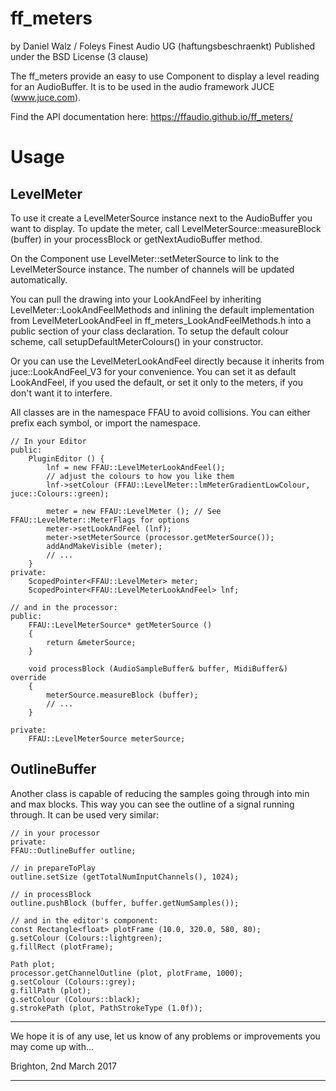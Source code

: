 
ff_meters
=========

by Daniel Walz / Foleys Finest Audio UG (haftungsbeschraenkt)
Published under the BSD License (3 clause)

The ff_meters provide an easy to use Component to display a level reading for an
AudioBuffer. It is to be used in the audio framework JUCE (www.juce.com).

Find the API documentation here: https://ffaudio.github.io/ff_meters/


Usage
=====

LevelMeter
----------

To use it create a LevelMeterSource instance next to the AudioBuffer you want to
display. To update the meter, call LevelMeterSource::measureBlock (buffer) in your
processBlock or getNextAudioBuffer method.

On the Component use LevelMeter::setMeterSource to link to the LevelMeterSource 
instance. The number of channels will be updated automatically.

You can pull the drawing into your LookAndFeel by inheriting LevelMeter::LookAndFeelMethods
and inlining the default implementation from LevelMeterLookAndFeel in 
ff_meters_LookAndFeelMethods.h into a public section of your class declaration. To
setup the default colour scheme, call setupDefaultMeterColours() in your constructor.

Or you can use the LevelMeterLookAndFeel directly because it inherits from juce::LookAndFeel_V3 
for your convenience. You can set it as default LookAndFeel, if you used the default, 
or set it only to the meters, if you don't want it to interfere.

All classes are in the namespace FFAU to avoid collisions. You can either prefix each symbol, 
or import the namespace.

    // In your Editor
    public:
        PluginEditor () {
            lnf = new FFAU::LevelMeterLookAndFeel();
            // adjust the colours to how you like them
            lnf->setColour (FFAU::LevelMeter::lmMeterGradientLowColour, juce::Colours::green);
    
            meter = new FFAU::LevelMeter (); // See FFAU::LevelMeter::MeterFlags for options
            meter->setLookAndFeel (lnf);
            meter->setMeterSource (processor.getMeterSource());
            addAndMakeVisible (meter);
            // ...
        }
    private:
        ScopedPointer<FFAU::LevelMeter> meter;
        ScopedPointer<FFAU::LevelMeterLookAndFeel> lnf;

    // and in the processor:
    public:
        FFAU::LevelMeterSource* getMeterSource ()
        {
            return &meterSource;
        }

        void processBlock (AudioSampleBuffer& buffer, MidiBuffer&) override
        {
            meterSource.measureBlock (buffer);
            // ...
        }

    private:
        FFAU::LevelMeterSource meterSource;


OutlineBuffer
-------------

Another class is capable of reducing the samples going through into min and max blocks. This
way you can see the outline of a signal running through. It can be used very similar:

    // in your processor
    private:
    FFAU::OutlineBuffer outline;

    // in prepareToPlay
    outline.setSize (getTotalNumInputChannels(), 1024);

    // in processBlock
    outline.pushBlock (buffer, buffer.getNumSamples());

    // and in the editor's component:
    const Rectangle<float> plotFrame (10.0, 320.0, 580, 80);
    g.setColour (Colours::lightgreen);
    g.fillRect (plotFrame);

    Path plot;
    processor.getChannelOutline (plot, plotFrame, 1000);
    g.setColour (Colours::grey);
    g.fillPath (plot);
    g.setColour (Colours::black);
    g.strokePath (plot, PathStrokeType (1.0f));


********************************************************************************

We hope it is of any use, let us know of any problems or improvements you may 
come up with...

Brighton, 2nd March 2017

********************************************************************************

